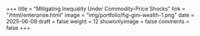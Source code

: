 +++
title = "Mitigating Inequality Under Commodity-Price Shocks"
link = "/html/enterprise.html"
image = "img/portfolio/fig-gini-wealth-1.png"
date = 2025-06-08
draft = false
weight = 12
showonlyimage = false
comments = false
+++

